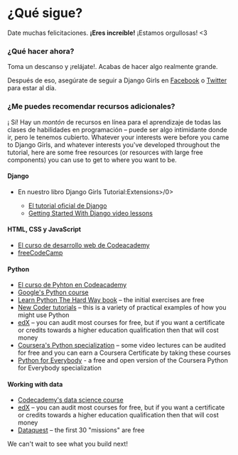 # ¿Qué sigue?

Date muchas felicitaciones. **¡Eres increíble!** ¡Estamos orgullosas! <3

### ¿Qué hacer ahora?

Toma un descanso y ¡relájate!. Acabas de hacer algo realmente grande.

Después de eso, asegúrate de seguir a Django Girls en [Facebook](http://facebook.com/djangogirls) o [Twitter](https://twitter.com/djangogirls) para estar al día.

### ¿Me puedes recomendar recursos adicionales?

¡ Sí! Hay un *montón* de recursos en línea para el aprendizaje de todas las clases de habilidades en programación – puede ser algo intimidante donde ir, pero le tenemos cubierto. Whatever your interests were before you came to Django Girls, and whatever interests you've developed throughout the tutorial, here are some free resources (or resources with large free components) you can use to get to where you want to be.

#### Django

- En nuestro libro Django Girls Tutorial:Extensions>/0></li> 
    
    - [El tutorial oficial de Django](https://docs.djangoproject.com/en/2.0/intro/tutorial01/)
    - [Getting Started With Django video lessons](http://www.gettingstartedwithdjango.com/)</ul> 
    
    #### HTML, CSS y JavaScript
    
    - [El curso de desarrollo web de Codeacademy](https://www.codecademy.com/learn/paths/web-development)
    - [freeCodeCamp](https://www.freecodecamp.org/)
    
    #### Python
    
    - [El curso de Pyhton en Codeacademy](https://www.codecademy.com/learn/learn-python)
    - [Google's Python course](https://developers.google.com/edu/python/)
    - [Learn Python The Hard Way book](http://learnpythonthehardway.org/book/) – the initial exercises are free
    - [New Coder tutorials](http://newcoder.io/tutorials/) – this is a variety of practical examples of how you might use Python
    - [edX](https://www.edx.org/course?search_query=python) – you can audit most courses for free, but if you want a certificate or credits towards a higher education qualification then that will cost money
    - [Coursera's Python specialization](https://www.coursera.org/specializations/python) – some video lectures can be audited for free and you can earn a Coursera Certificate by taking these courses
    - [Python for Everybody](https://www.py4e.com/) - a free and open version of the Coursera Python for Everybody specialization
    
    #### Working with data
    
    - [Codecademy's data science course](https://www.codecademy.com/learn/paths/data-science)
    - [edX](https://www.edx.org/course/?search_query=python&subject=Data%20Analysis%20%26%20Statistics) – you can audit most courses for free, but if you want a certificate or credits towards a higher education qualification then that will cost money
    - [Dataquest](https://www.dataquest.io/) – the first 30 "missions" are free
    
    We can't wait to see what you build next!